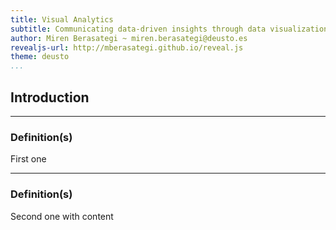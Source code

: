 ```yaml
---
title: Visual Analytics
subtitle: Communicating data-driven insights through data visualization techniques and useful dashboards
author: Miren Berasategi ~ miren.berasategi@deusto.es
revealjs-url: http://mberasategi.github.io/reveal.js
theme: deusto
...
```


## Introduction 

---

### Definition(s)

First one

---

### Definition(s)

Second one with content